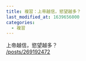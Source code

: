 ```yaml
---
title: 複習：上帝越信，慾望越多？
last_modified_at: 1639656000
categories:
  - 複習
---
```


<p>上帝越信，慾望越多？<br>
<a href="/posts/269192472" target="_blank">/posts/269192472</a></p>

<p>&nbsp;</p>

